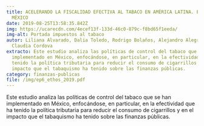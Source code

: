 ```yaml
---
title: ACELERANDO LA FISCALIDAD EFECTIVA AL TABACO EN AMÉRICA LATINA. EL CASO DE
  MÉXICO
date: 2019-08-25T13:58:35.842Z
img: https://ucarecdn.com/4ecef13f-133d-46c0-879c-f8bd65f1eeda/
img-alt: Portada impuestos al tabaco
autor: Liliana Alvarado, Dalia Toledo, Rodrigo Bolaños, Alejandro Alegría Matus,
  Claudia Cordova
extracto: Este estudio analiza las políticas de control del tabaco que se han
  implementado en México, enfocándose, en particular, en la efectividad que ha
  tenido la política tributaria para reducir el consumo de cigarrillos y en el
  impacto que el tabaquismo ha tenido sobre las finanzas públicas.
category: finanzas-publicas
file: /img/ep6_ethos_2019.pdf
---
```

<!--StartFragment-->

Este estudio analiza las políticas de control del tabaco que se han implementado en México, enfocándose, en particular, en la efectividad que ha tenido la política tributaria para reducir el consumo de cigarrillos y en el impacto que el tabaquismo ha tenido sobre las finanzas públicas.

<!--EndFragment-->
